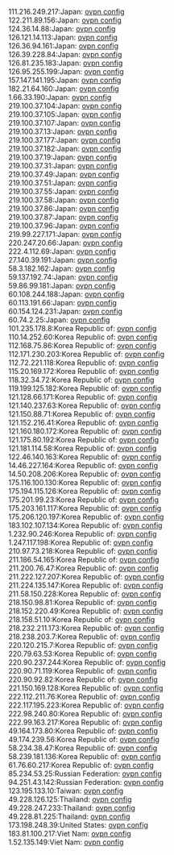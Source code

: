 111.216.249.217:Japan: [ovpn config](vpn/111_216_249_217.ovpn)  
122.211.89.156:Japan: [ovpn config](vpn/122_211_89_156.ovpn)  
124.36.14.88:Japan: [ovpn config](vpn/124_36_14_88.ovpn)  
126.121.14.113:Japan: [ovpn config](vpn/126_121_14_113.ovpn)  
126.36.94.161:Japan: [ovpn config](vpn/126_36_94_161.ovpn)  
126.39.228.84:Japan: [ovpn config](vpn/126_39_228_84.ovpn)  
126.81.235.183:Japan: [ovpn config](vpn/126_81_235_183.ovpn)  
126.95.255.199:Japan: [ovpn config](vpn/126_95_255_199.ovpn)  
157.147.141.195:Japan: [ovpn config](vpn/157_147_141_195.ovpn)  
182.21.64.160:Japan: [ovpn config](vpn/182_21_64_160.ovpn)  
1.66.33.190:Japan: [ovpn config](vpn/1_66_33_190.ovpn)  
219.100.37.104:Japan: [ovpn config](vpn/219_100_37_104.ovpn)  
219.100.37.105:Japan: [ovpn config](vpn/219_100_37_105.ovpn)  
219.100.37.107:Japan: [ovpn config](vpn/219_100_37_107.ovpn)  
219.100.37.13:Japan: [ovpn config](vpn/219_100_37_13.ovpn)  
219.100.37.177:Japan: [ovpn config](vpn/219_100_37_177.ovpn)  
219.100.37.182:Japan: [ovpn config](vpn/219_100_37_182.ovpn)  
219.100.37.19:Japan: [ovpn config](vpn/219_100_37_19.ovpn)  
219.100.37.31:Japan: [ovpn config](vpn/219_100_37_31.ovpn)  
219.100.37.49:Japan: [ovpn config](vpn/219_100_37_49.ovpn)  
219.100.37.51:Japan: [ovpn config](vpn/219_100_37_51.ovpn)  
219.100.37.55:Japan: [ovpn config](vpn/219_100_37_55.ovpn)  
219.100.37.58:Japan: [ovpn config](vpn/219_100_37_58.ovpn)  
219.100.37.86:Japan: [ovpn config](vpn/219_100_37_86.ovpn)  
219.100.37.87:Japan: [ovpn config](vpn/219_100_37_87.ovpn)  
219.100.37.96:Japan: [ovpn config](vpn/219_100_37_96.ovpn)  
219.99.227.171:Japan: [ovpn config](vpn/219_99_227_171.ovpn)  
220.247.20.66:Japan: [ovpn config](vpn/220_247_20_66.ovpn)  
222.4.112.69:Japan: [ovpn config](vpn/222_4_112_69.ovpn)  
27.140.39.191:Japan: [ovpn config](vpn/27_140_39_191.ovpn)  
58.3.182.162:Japan: [ovpn config](vpn/58_3_182_162.ovpn)  
59.137.192.74:Japan: [ovpn config](vpn/59_137_192_74.ovpn)  
59.86.99.181:Japan: [ovpn config](vpn/59_86_99_181.ovpn)  
60.108.244.188:Japan: [ovpn config](vpn/60_108_244_188.ovpn)  
60.113.191.66:Japan: [ovpn config](vpn/60_113_191_66.ovpn)  
60.154.124.231:Japan: [ovpn config](vpn/60_154_124_231.ovpn)  
60.74.2.25:Japan: [ovpn config](vpn/60_74_2_25.ovpn)  
101.235.178.8:Korea Republic of: [ovpn config](vpn/101_235_178_8.ovpn)  
110.14.252.60:Korea Republic of: [ovpn config](vpn/110_14_252_60.ovpn)  
112.168.75.86:Korea Republic of: [ovpn config](vpn/112_168_75_86.ovpn)  
112.171.230.203:Korea Republic of: [ovpn config](vpn/112_171_230_203.ovpn)  
112.72.221.118:Korea Republic of: [ovpn config](vpn/112_72_221_118.ovpn)  
115.20.169.172:Korea Republic of: [ovpn config](vpn/115_20_169_172.ovpn)  
118.32.34.72:Korea Republic of: [ovpn config](vpn/118_32_34_72.ovpn)  
119.199.125.182:Korea Republic of: [ovpn config](vpn/119_199_125_182.ovpn)  
121.128.66.171:Korea Republic of: [ovpn config](vpn/121_128_66_171.ovpn)  
121.140.237.63:Korea Republic of: [ovpn config](vpn/121_140_237_63.ovpn)  
121.150.88.71:Korea Republic of: [ovpn config](vpn/121_150_88_71.ovpn)  
121.152.216.41:Korea Republic of: [ovpn config](vpn/121_152_216_41.ovpn)  
121.160.180.172:Korea Republic of: [ovpn config](vpn/121_160_180_172.ovpn)  
121.175.80.192:Korea Republic of: [ovpn config](vpn/121_175_80_192.ovpn)  
121.181.114.58:Korea Republic of: [ovpn config](vpn/121_181_114_58.ovpn)  
122.46.140.163:Korea Republic of: [ovpn config](vpn/122_46_140_163.ovpn)  
14.46.227.164:Korea Republic of: [ovpn config](vpn/14_46_227_164.ovpn)  
14.50.208.206:Korea Republic of: [ovpn config](vpn/14_50_208_206.ovpn)  
175.116.100.130:Korea Republic of: [ovpn config](vpn/175_116_100_130.ovpn)  
175.194.115.126:Korea Republic of: [ovpn config](vpn/175_194_115_126.ovpn)  
175.201.99.23:Korea Republic of: [ovpn config](vpn/175_201_99_23.ovpn)  
175.203.161.117:Korea Republic of: [ovpn config](vpn/175_203_161_117.ovpn)  
175.206.120.197:Korea Republic of: [ovpn config](vpn/175_206_120_197.ovpn)  
183.102.107.134:Korea Republic of: [ovpn config](vpn/183_102_107_134.ovpn)  
1.232.90.246:Korea Republic of: [ovpn config](vpn/1_232_90_246.ovpn)  
1.247.117.198:Korea Republic of: [ovpn config](vpn/1_247_117_198.ovpn)  
210.97.73.218:Korea Republic of: [ovpn config](vpn/210_97_73_218.ovpn)  
211.186.54.165:Korea Republic of: [ovpn config](vpn/211_186_54_165.ovpn)  
211.200.76.47:Korea Republic of: [ovpn config](vpn/211_200_76_47.ovpn)  
211.222.127.207:Korea Republic of: [ovpn config](vpn/211_222_127_207.ovpn)  
211.224.135.147:Korea Republic of: [ovpn config](vpn/211_224_135_147.ovpn)  
211.58.150.228:Korea Republic of: [ovpn config](vpn/211_58_150_228.ovpn)  
218.150.98.81:Korea Republic of: [ovpn config](vpn/218_150_98_81.ovpn)  
218.152.220.49:Korea Republic of: [ovpn config](vpn/218_152_220_49.ovpn)  
218.158.51.10:Korea Republic of: [ovpn config](vpn/218_158_51_10.ovpn)  
218.232.211.173:Korea Republic of: [ovpn config](vpn/218_232_211_173.ovpn)  
218.238.203.7:Korea Republic of: [ovpn config](vpn/218_238_203_7.ovpn)  
220.120.215.7:Korea Republic of: [ovpn config](vpn/220_120_215_7.ovpn)  
220.79.63.53:Korea Republic of: [ovpn config](vpn/220_79_63_53.ovpn)  
220.90.237.244:Korea Republic of: [ovpn config](vpn/220_90_237_244.ovpn)  
220.90.71.119:Korea Republic of: [ovpn config](vpn/220_90_71_119.ovpn)  
220.90.92.82:Korea Republic of: [ovpn config](vpn/220_90_92_82.ovpn)  
221.150.169.128:Korea Republic of: [ovpn config](vpn/221_150_169_128.ovpn)  
222.112.211.76:Korea Republic of: [ovpn config](vpn/222_112_211_76.ovpn)  
222.117.195.223:Korea Republic of: [ovpn config](vpn/222_117_195_223.ovpn)  
222.98.240.80:Korea Republic of: [ovpn config](vpn/222_98_240_80.ovpn)  
222.99.163.217:Korea Republic of: [ovpn config](vpn/222_99_163_217.ovpn)  
49.164.173.80:Korea Republic of: [ovpn config](vpn/49_164_173_80.ovpn)  
49.174.239.56:Korea Republic of: [ovpn config](vpn/49_174_239_56.ovpn)  
58.234.38.47:Korea Republic of: [ovpn config](vpn/58_234_38_47.ovpn)  
58.239.181.136:Korea Republic of: [ovpn config](vpn/58_239_181_136.ovpn)  
61.76.60.217:Korea Republic of: [ovpn config](vpn/61_76_60_217.ovpn)  
85.234.53.25:Russian Federation: [ovpn config](vpn/85_234_53_25.ovpn)  
94.251.43.142:Russian Federation: [ovpn config](vpn/94_251_43_142.ovpn)  
123.195.133.10:Taiwan: [ovpn config](vpn/123_195_133_10.ovpn)  
49.228.126.125:Thailand: [ovpn config](vpn/49_228_126_125.ovpn)  
49.228.247.233:Thailand: [ovpn config](vpn/49_228_247_233.ovpn)  
49.228.81.225:Thailand: [ovpn config](vpn/49_228_81_225.ovpn)  
173.198.248.39:United States: [ovpn config](vpn/173_198_248_39.ovpn)  
183.81.100.217:Viet Nam: [ovpn config](vpn/183_81_100_217.ovpn)  
1.52.135.149:Viet Nam: [ovpn config](vpn/1_52_135_149.ovpn)  
